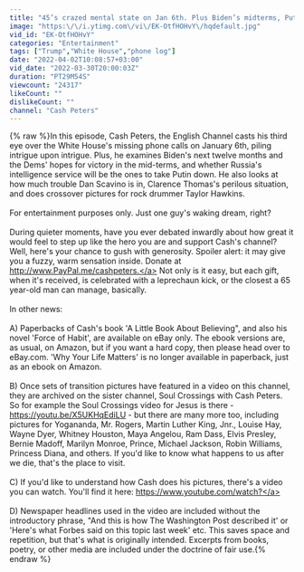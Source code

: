 ```yaml
---
title: "45’s crazed mental state on Jan 6th. Plus Biden’s midterms, Putin, SCOTUS, Scavino, Taylor Hawkins"
image: "https:\/\/i.ytimg.com\/vi\/EK-OtfHOHvY\/hqdefault.jpg"
vid_id: "EK-OtfHOHvY"
categories: "Entertainment"
tags: ["Trump","White House","phone log"]
date: "2022-04-02T10:08:57+03:00"
vid_date: "2022-03-30T20:00:03Z"
duration: "PT29M54S"
viewcount: "24317"
likeCount: ""
dislikeCount: ""
channel: "Cash Peters"
---
```

{% raw %}In this episode, Cash Peters, the English Channel casts his third eye over the White House's missing phone calls on January 6th, piling intrigue upon intrigue. Plus, he examines Biden's next twelve months and the Dems' hopes for victory in the mid-terms, and whether Russia's intelligence service will be the ones to take Putin down. He also looks at how much trouble Dan Scavino is in, Clarence Thomas's perilous situation, and does crossover pictures for rock drummer Taylor Hawkins. <br /><br />For entertainment purposes only. Just one guy's waking dream, right?<br /><br />During quieter moments, have you ever debated inwardly about how great it would feel to step up like the hero you are and support Cash's channel? Well, here's your chance to gush with generosity. Spoiler alert: it may give you a fuzzy, warm sensation inside. Donate at <a rel="nofollow" target="blank" href="http://www.PayPal.me/cashpeters.">http://www.PayPal.me/cashpeters.</a> Not only is it easy, but each gift, when it's received, is celebrated with a leprechaun kick, or the closest a 65 year-old man can manage, basically.<br /><br />In other news:<br /><br />A) Paperbacks of Cash's book 'A Little Book About Believing&quot;, and also his novel 'Force of Habit', are available on eBay only. The ebook versions are, as usual, on Amazon, but if you want a hard copy, then please head over to eBay.com. 'Why Your Life Matters' is no longer available in paperback, just as an ebook on Amazon. <br /><br />B) Once sets of transition pictures have featured in a video on this channel, they are archived on the sister channel, Soul Crossings with Cash Peters. So for example the Soul Crossings video for Jesus is there - <a rel="nofollow" target="blank" href="https://youtu.be/X5UKHqEdiLU">https://youtu.be/X5UKHqEdiLU</a> - but there are many more too, including pictures for Yogananda, Mr. Rogers, Martin Luther King, Jnr., Louise Hay, Wayne Dyer, Whitney Houston, Maya Angelou, Ram Dass, Elvis Presley, Bernie Madoff, Marilyn Monroe, Prince, Michael Jackson, Robin Williams, Princess Diana, and others. If you'd like to know what happens to us after we die, that's the place to visit. <br /><br />C) If you'd like to understand how Cash does his pictures, there's a video you can watch. You'll find it here: <a rel="nofollow" target="blank" href="https://www.youtube.com/watch?">https://www.youtube.com/watch?</a><br /><br />D) Newspaper headlines used in the video are included without the introductory phrase, &quot;And this is how The Washington Post described it' or 'Here's what Forbes said on this topic last week' etc. This saves space and repetition, but that's what is originally intended. Excerpts from books, poetry, or other media are included under the doctrine of fair use.{% endraw %}
